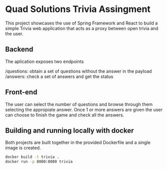 # Quad Solutions Trivia Assingment

This project showcases the use of Spring Framework and React to build a simple Trivia web application that acts as a proxy between open trivia and the user.

## Backend

The aplication exposes two endpoints

/questions: obtain a set of questions without the answer in the payload
/answers: check a set of answers and get the status


## Front-end

The user can select the number of questions and browse through them selecting the appropiate answer. Once 1 or more answers are given the user can choose to finish the game and check all the answers.


## Building and running locally with docker

Both projects are built together in the provided Dockerfile and a single image is created.

```bash
docker build -t trivia .      
docker run -p 8080:8080 trivia
```